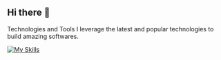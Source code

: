 ## Hi there 👋

Technologies and Tools
I leverage the latest and popular technologies to build amazing softwares.

[![My Skills](https://skillicons.dev/icons?i=js,html,css,notion,PHP)](https://skillicons.dev)
